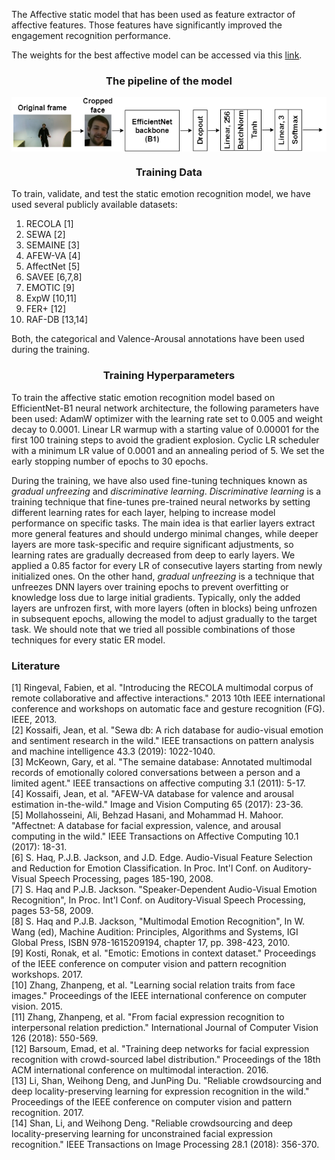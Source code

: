 The Affective static model that has been used as feature extractor of affective features. Those features have significantly improved the engagement recognition performance. 

The weights for the best affective model can be accessed via this [link](https://drive.google.com/drive/folders/16nL_5J9I9MEnJQI34fgRMdSUm9HwfgwX?usp=drive_link).


<h3 align="center"> The pipeline of the model </h3>
<img alt="" align="center" src="https://github.com/ECCV-2024-cross-multi-modal/Cross-Multi-Modal-Fusion-Approach/blob/main/figures/facial_pipeline.png" />

<h3 align="center">Training Data</h3>

To train, validate, and test the static emotion recognition model, we have used several publicly available datasets:
1. RECOLA [1]
2. SEWA [2]
3. SEMAINE [3]
4. AFEW-VA [4]
5. AffectNet [5]
6. SAVEE [6,7,8]
7. EMOTIC [9]
8. ExpW [10,11]
9. FER+ [12]
10. RAF-DB [13,14]

Both, the categorical and Valence-Arousal annotations have been used during the training.

<h3 align="center">Training Hyperparameters</h3>
To train the affective static emotion recognition model based on EfficientNet-B1 neural network architecture, the following parameters have been used:
AdamW optimizer with the learning rate set to 0.005 and weight decay to 0.0001.
Linear LR warmup with a starting value of 0.00001 for the first 100 training steps to avoid the gradient explosion. 
Cyclic LR scheduler with a minimum LR value of 0.0001 and an annealing period of 5. 
We set the early stopping number of epochs to 30 epochs. 

During the training, we have also used fine-tuning techniques known as *gradual unfreezing* and *discriminative learning*.
*Discriminative learning* is a training technique that fine-tunes pre-trained neural networks by setting different learning rates for each layer, helping to increase model performance on specific tasks. The main idea is that earlier layers extract more general features and should undergo minimal changes, while deeper layers are more task-specific and require significant adjustments, so learning rates are gradually decreased from deep to early layers. We applied a 0.85 factor for every LR of consecutive layers starting from newly initialized ones. On the other hand, *gradual unfreezing* is a technique that unfreezes DNN layers over training epochs to prevent overfitting or knowledge loss due to large initial gradients. Typically, only the added layers are unfrozen first, with more layers (often in blocks) being unfrozen in subsequent epochs, allowing the model to adjust gradually to the target task. We should note that we tried all possible combinations of those techniques for every static ER model. 


<h3>Literature</h3>
[1] Ringeval, Fabien, et al. "Introducing the RECOLA multimodal corpus of remote collaborative and affective interactions." 2013 10th IEEE international conference and workshops on automatic face and gesture recognition (FG). IEEE, 2013.<br />
[2] Kossaifi, Jean, et al. "Sewa db: A rich database for audio-visual emotion and sentiment research in the wild." IEEE transactions on pattern analysis and machine intelligence 43.3 (2019): 1022-1040.<br />
[3] McKeown, Gary, et al. "The semaine database: Annotated multimodal records of emotionally colored conversations between a person and a limited agent." IEEE transactions on affective computing 3.1 (2011): 5-17.<br />
[4] Kossaifi, Jean, et al. "AFEW-VA database for valence and arousal estimation in-the-wild." Image and Vision Computing 65 (2017): 23-36.<br />
[5] Mollahosseini, Ali, Behzad Hasani, and Mohammad H. Mahoor. "Affectnet: A database for facial expression, valence, and arousal computing in the wild." IEEE Transactions on Affective Computing 10.1 (2017): 18-31.<br />
[6] S. Haq, P.J.B. Jackson, and J.D. Edge. Audio-Visual Feature Selection and Reduction for Emotion Classification. In Proc. Int'l Conf. on Auditory-Visual Speech Processing, pages 185-190, 2008. <br />
[7] S. Haq and P.J.B. Jackson. "Speaker-Dependent Audio-Visual Emotion Recognition", In Proc. Int'l Conf. on Auditory-Visual Speech Processing, pages 53-58, 2009.<br />
[8] S. Haq and P.J.B. Jackson, "Multimodal Emotion Recognition", In W. Wang (ed), Machine Audition: Principles, Algorithms and Systems, IGI Global Press, ISBN 978-1615209194, chapter 17, pp. 398-423, 2010.<br />
[9] Kosti, Ronak, et al. "Emotic: Emotions in context dataset." Proceedings of the IEEE conference on computer vision and pattern recognition workshops. 2017.<br />
[10] Zhang, Zhanpeng, et al. "Learning social relation traits from face images." Proceedings of the IEEE international conference on computer vision. 2015.<br />
[11] Zhang, Zhanpeng, et al. "From facial expression recognition to interpersonal relation prediction." International Journal of Computer Vision 126 (2018): 550-569.<br />
[12] Barsoum, Emad, et al. "Training deep networks for facial expression recognition with crowd-sourced label distribution." Proceedings of the 18th ACM international conference on multimodal interaction. 2016.<br />
[13] Li, Shan, Weihong Deng, and JunPing Du. "Reliable crowdsourcing and deep locality-preserving learning for expression recognition in the wild." Proceedings of the IEEE conference on computer vision and pattern recognition. 2017.<br />
[14] Shan, Li, and Weihong Deng. "Reliable crowdsourcing and deep locality-preserving learning for unconstrained facial expression recognition." IEEE Transactions on Image Processing 28.1 (2018): 356-370.<br />

